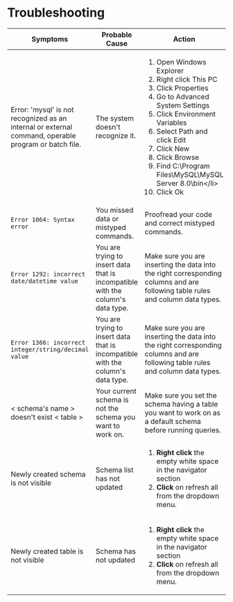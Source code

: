 # Troubleshooting

| Symptoms                                                                                             | Probable Cause                                                                  | Action                                                                                                                                                                                                                                                                                                                         |
| ---------------------------------------------------------------------------------------------------- | ------------------------------------------------------------------------------- | ------------------------------------------------------------------------------------------------------------------------------------------------------------------------------------------------------------------------------------------------------------------------------------------------------------------------------ |
| Error: 'mysql' is not recognized as an internal or external command, operable program or batch file. | The system doesn't recognize it.                                                | <ol><li>Open Windows Explorer</li><li>Right click This PC</li><li>Click Properties</li><li>Go to Advanced System Settings</li><li>Click Environment Variables</li><li> Select Path and click Edit</li><li> Click New</li><li>Click Browse</li><li>Find C:\Program Files\MySQL\MySQL Server 8.0\bin\</li><li>Click Ok</li></ol> |
| `Error 1064: Syntax error`                                                                           | You missed data or mistyped commands.                                           | Proofread your code and correct mistyped commands.                                                                                                                                                                                                                                                                             |
| `Error 1292: incorrect date/datetime value`                                                          | You are trying to insert data that is incompatible with the column's data type. | Make sure you are inserting the data into the right corresponding columns and are following table rules and column data types.                                                                                                                                                                                                 |
| `Error 1366: incorrect integer/string/decimal value`                                                 | You are trying to insert data that is incompatible with the column's data type. | Make sure you are inserting the data into the right corresponding columns and are following table rules and column data types.                                                                                                                                                                                                 |
| < schema's name > doesn't exist < table >                                                            | Your current schema is not the schema you want to work on.                      | Make sure you set the schema having a table you want to work on as a default schema before running queries.                                                                                                                                                                                                                    |
| Newly created schema is not visible                                                                  | Schema list has not updated                                                     | <ol><li>**Right click** the empty white space in the navigator section</li><li>**Click** on refresh all from the dropdown menu.</li></ol>                                                                                                                                                                                      |
| Newly created table is not visible                                                                   | Schema has not updated                                                          | <ol><li>**Right click** the empty white space in the navigator section</li><li>**Click** on refresh all from the dropdown menu.</li></ol>                                                                                                                                                                                      |

